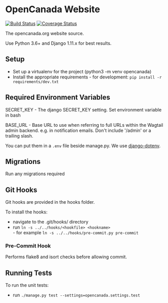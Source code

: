 # OpenCanada Website
[![Build Status](https://www.travis-ci.org/CIGIHub/opencanada.svg?branch=staging)](https://www.travis-ci.org/CIGIHub/opencanada)
[![Coverage Status](https://coveralls.io/repos/github/CIGIHub/opencanada/badge.svg?branch=staging)](https://coveralls.io/github/CIGIHub/opencanada?branch=staging)

The opencanada.org website source.

Use Python 3.6+ and Django 1.11.x for best results.

## Setup
  -  Set up a virtualenv for the project (python3 -m venv opencanada)
  -  Install the appropriate requirements
    -  for development: `pip install -r requirements/dev.txt`

## Required Environment Variables
SECRET_KEY - The django SECRET_KEY setting.
Set environment variable in bash

BASE_URL - Base URL to use when referring to full URLs within the
Wagtail admin backend. e.g. in notification emails. Don't include '/admin' or
a trailing slash.

You can put them in a `.env` file beside manage.py. We use
[django-dotenv](https://pypi.python.org/pypi/django-dotenv/1.4.1).

## Migrations
Run any migrations required

## Git Hooks
Git hooks are provided in the hooks folder.

To install the hooks:

  -  navigate to the .git/hooks/ directory
  -  run `ln -s ../../hooks/<hookfile> <hookname>`  
    -  for example `ln -s ../../hooks/pre-commit.py pre-commit`

### Pre-Commit Hook
Performs flake8 and isort checks before allowing commit.

## Running Tests
To run the unit tests:

  -  run `./manage.py test --settings=opencanada.settings.test`
